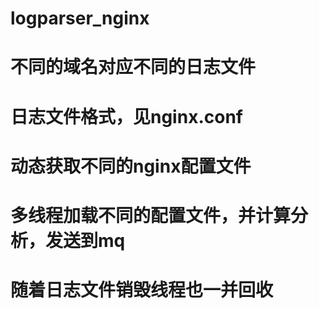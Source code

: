 # logparser_nginx
# 不同的域名对应不同的日志文件
# 日志文件格式，见nginx.conf
# 动态获取不同的nginx配置文件
# 多线程加载不同的配置文件，并计算分析，发送到mq
# 随着日志文件销毁线程也一并回收
#

